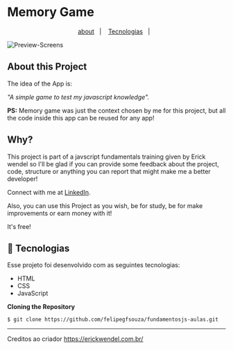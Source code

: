 # Memory Game
<p align="center">
  <a href="#-whyAbout">about</a>&nbsp;&nbsp;&nbsp;|&nbsp;&nbsp;&nbsp;
  <a href="#-tecnologias">Tecnologias</a>&nbsp;&nbsp;&nbsp;|&nbsp;&nbsp;&nbsp;
</p>

![Preview-Screens](https://user-images.githubusercontent.com/68368843/137216669-2d8e7625-c6e0-4a3b-9f92-970fa281cd39.png)

## About this Project

The idea of the App is:

_"A simple game to test my javascript knowledge"._

**PS:** Memory game was just the context chosen by me for this project, but all the code inside this app can be reused for any app!

## Why?

This project is part of a javscript fundamentals training given by Erick wendel so I'll be glad if you can provide some feedback about the project, code, structure or anything you can report that might make me a better developer!

Connect with me at [LinkedIn](https://www.linkedin.com/in/felipe-gabriel-430a39208/).

Also, you can use this Project as you wish, be for study, be for make improvements or earn money with it!

It's free!

## 🚀 Tecnologias

Esse projeto foi desenvolvido com as seguintes tecnologias:

- HTML
- CSS
- JavaScript

**Cloning the Repository**

```
$ git clone https://github.com/felipegfsouza/fundamentosjs-aulas.git

```
---

Creditos ao criador https://erickwendel.com.br/ 
